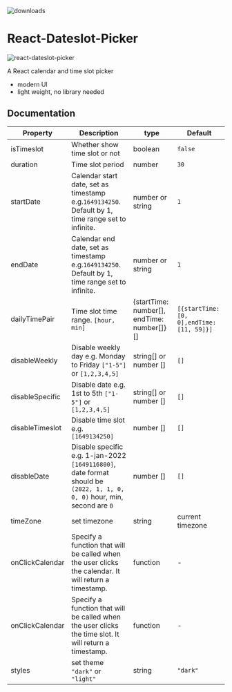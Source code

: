 ![downloads](https://img.shields.io/npm/dt/react-datetime-picker.svg) 

# React-Dateslot-Picker

![react-dateslot-picker](https://user-images.githubusercontent.com/65492107/161659407-ba9506e7-d221-40d0-819d-f7d6e0425493.png)

A React calendar and time slot picker
- modern UI 
- light weight, no library needed

## Documentation
| Property           | Description                                                                                                                                                                                                                                                                                                                        | type           | Default                                                                                                 |
| -------------------- | ---------------------------------------------------------------------------------------------------------------------------------------------------------------------------------------------------------------------------------------------------------------------------------------------------------------------------------- | ----------------------- | -------------------------------------------------------------------------------------------------------------- |
| isTimeslot        | Whether show time slot or not                                                                                                                                                                                                                                                                                           | boolean                     | `false`                                                                                               |
| duration        | Time slot period                                                                                                                                                                                                                                                                                          | number                     | `30`
| startDate        | Calendar start date, set as  timestamp e.g.`1649134250`. Default by 1, time range set to infinite.                                                                                                                                                                                                                                                                                            | number or string                     | `1`
| endDate        | Calendar end date, set as  timestamp e.g.`1649134250`. Default by 1, time range set to infinite.                                                                                                                                                                                                                                                                                            | number or string                     | `1`
| dailyTimePair        | Time slot time range. `[hour, min]`                                                                                                                                                                                                                                                                                         | {startTime: number[], endTime: number[]}[]              | `[{startTime: [0, 0],endTime: [11, 59]}]`
| disableWeekly        | Disable weekly day e.g. Monday to Friday `["1-5"]` or `[1,2,3,4,5]`                                                                                                                                                                                                                                                                                         | string[] or number []                     | `[]`
| disableSpecific        | Disable date e.g. 1st to 5th `["1-5"]` or `[1,2,3,4,5]`                                                                                                                                                                                                                                                                                         | string[] or number []                     | `[]`
| disableTimeslot        | Disable time slot e.g. `[1649134250]`                                                                                                                                                                                                                                                                                         | number []                     | `[]`
| disableDate        | Disable specific e.g. 1-jan-2022 `[1649116800]`, date format should be `(2022, 1, 1, 0, 0, 0)` hour, min, second are `0`                                                                                                                                                                                                                                                                                       | number []                     | `[]`
| timeZone        | set timezone                                                                                                                                                                                                                                                                                     | string                    | current timezone
| onClickCalendar        | Specify a function that will be called when the user clicks the calendar. It will return a timestamp.                                                                                                                                                                                                                                                                                   | function                    | -
| onClickCalendar        | Specify a function that will be called when the user clicks the time slot. It will return a timestamp.                                                                                                                                                                                                                                                                                   | function                    | -
| styles        | set theme `"dark"` or `"light"`                                                                                                                                                                                                                                                                              | string                    | `"dark"`
